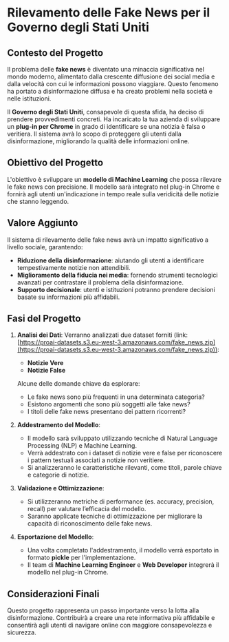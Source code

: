 #  Rilevamento delle Fake News per il Governo degli Stati Uniti

## Contesto del Progetto

Il problema delle **fake news** è diventato una minaccia significativa nel mondo moderno, alimentato dalla crescente diffusione dei social media e dalla velocità con cui le informazioni possono viaggiare. Questo fenomeno ha portato a disinformazione diffusa e ha creato problemi nella società e nelle istituzioni.

Il **Governo degli Stati Uniti**, consapevole di questa sfida, ha deciso di prendere provvedimenti concreti. Ha incaricato la tua azienda di sviluppare un **plug-in per Chrome** in grado di identificare se una notizia è falsa o veritiera. Il sistema avrà lo scopo di proteggere gli utenti dalla disinformazione, migliorando la qualità delle informazioni online.

## Obiettivo del Progetto

L'obiettivo è sviluppare un **modello di Machine Learning** che possa rilevare le fake news con precisione. Il modello sarà integrato nel plug-in Chrome e fornirà agli utenti un'indicazione in tempo reale sulla veridicità delle notizie che stanno leggendo.

## Valore Aggiunto

Il sistema di rilevamento delle fake news avrà un impatto significativo a livello sociale, garantendo:
- **Riduzione della disinformazione**: aiutando gli utenti a identificare tempestivamente notizie non attendibili.
- **Miglioramento della fiducia nei media**: fornendo strumenti tecnologici avanzati per contrastare il problema della disinformazione.
- **Supporto decisionale**: utenti e istituzioni potranno prendere decisioni basate su informazioni più affidabili.

## Fasi del Progetto

1. **Analisi dei Dati**: 
   Verranno analizzati due dataset forniti (link: [https://proai-datasets.s3.eu-west-3.amazonaws.com/fake_news.zip](https://proai-datasets.s3.eu-west-3.amazonaws.com/fake_news.zip)):
   - **Notizie Vere**
   - **Notizie False**

   Alcune delle domande chiave da esplorare:
   - Le fake news sono più frequenti in una determinata categoria?
   - Esistono argomenti che sono più soggetti alle fake news?
   - I titoli delle fake news presentano dei pattern ricorrenti?

2. **Addestramento del Modello**:
   - Il modello sarà sviluppato utilizzando tecniche di Natural Language Processing (NLP) e Machine Learning.
   - Verrà addestrato con i dataset di notizie vere e false per riconoscere i pattern testuali associati a notizie non veritiere.
   - Si analizzeranno le caratteristiche rilevanti, come titoli, parole chiave e categorie di notizie.

3. **Validazione e Ottimizzazione**:
   - Si utilizzeranno metriche di performance (es. accuracy, precision, recall) per valutare l’efficacia del modello.
   - Saranno applicate tecniche di ottimizzazione per migliorare la capacità di riconoscimento delle fake news.

4. **Esportazione del Modello**:
   - Una volta completato l'addestramento, il modello verrà esportato in formato **pickle** per l'implementazione.
   - Il team di **Machine Learning Engineer** e **Web Developer** integrerà il modello nel plug-in Chrome.


## Considerazioni Finali

Questo progetto rappresenta un passo importante verso la lotta alla disinformazione. Contribuirà a creare una rete informativa più affidabile e consentirà agli utenti di navigare online con maggiore consapevolezza e sicurezza.

